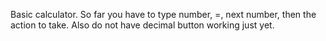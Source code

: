 Basic calculator. So far you have to type number, =, next number, then the
action to take. Also do not have decimal button working just yet.
